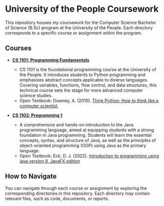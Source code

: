 # University of the People Coursework

This repository houses my coursework for the Computer Science Bachelor of Science (B.Sc) program at the University of the People. Each directory corresponds to a specific course or assignment within the program.

## Courses

- **[CS 1101: Programming Fundamentals](https://github.com/justinsovine/university-of-the-people/tree/main/term02_cs1101)**
  - CS 1101 is the foundational programming course at the University of the People. It introduces students to Python programming and emphasizes abstract concepts applicable to diverse languages. Covering variables, functions, flow control, and data structures, this technical course sets the stage for more advanced computer science studies.
  - Open Textbook: Downey, A. (2015). [Think Python: How to think like a computer scientist.](https://github.com/justinsovine/university-of-the-people/blob/main/term02_cs1101/resources/Think%20Python-%20How%20to%20think%20like%20a%20computer%20scientist..pdf)

- **[CS 1102: Programming 1](https://github.com/justinsovine/university-of-the-people/tree/main/term03_cs1102)**
  - A comprehensive and hands-on introduction to the Java programming language, aimed at equipping students with a strong foundation in Java programming. Students will learn the essential concepts, syntax, and structure of Java, as well as the principles of object-oriented programming (OOP) using Java as the primary language.
  - Open Textbook: Eck, D. J. (2022). [Introduction to programming using java version 9, JavaFX edition](https://github.com/justinsovine/university-of-the-people/blob/main/term03_cs1102/resources/Introduction%20to%20Programming%20Using%20Java_Textbook.pdf)

## How to Navigate

You can navigate through each course or assignment by exploring the corresponding directories in this repository. Each directory may contain relevant files, such as code, documents, or reports.
